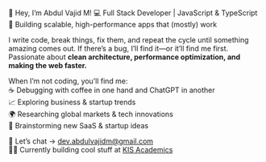 👋 Hey, I’m Abdul Vajid M!
💻 Full Stack Developer | JavaScript & TypeScript
🚀 Building scalable, high-performance apps that (mostly) work

I write code, break things, fix them, and repeat the cycle until something amazing comes out. If there’s a bug, I’ll find it—or it’ll find me first. Passionate about **clean architecture, performance optimization, and making the web faster.**  

When I’m not coding, you’ll find me:  
☕ Debugging with coffee in one hand and ChatGPT in another  
📈 Exploring business & startup trends  
🌍 Researching global markets & tech innovations  
🚀 Brainstorming new SaaS & startup ideas


💌 Let’s chat → [dev.abdulvajidm@gmail.com](mailto:dev.abdulvajidm@gmail.com)  
👨‍💻 Currently building cool stuff at [KIS Academics](https://au.linkedin.com/company/kis-academics)

